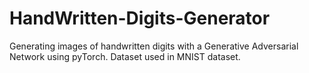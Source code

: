 # HandWritten-Digits-Generator
Generating images of handwritten digits with a Generative Adversarial Network using pyTorch.
Dataset used in MNIST dataset.
